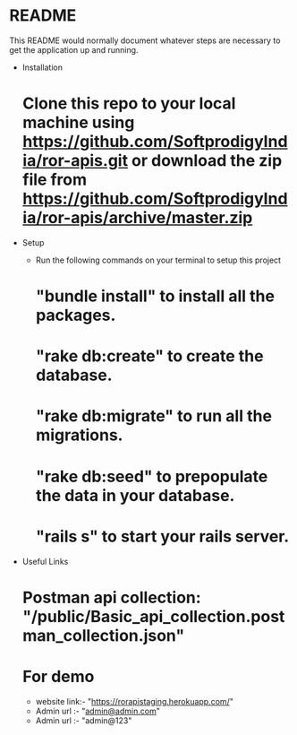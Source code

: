 # README

This README would normally document whatever steps are necessary to get the
application up and running.


* Installation

  # Clone this repo to your local machine using https://github.com/SoftprodigyIndia/ror-apis.git or download the zip file from https://github.com/SoftprodigyIndia/ror-apis/archive/master.zip

* Setup

  - Run the following commands on your terminal to setup this project
    # "bundle install" to install all the packages.
    # "rake db:create" to create the database.
    # "rake db:migrate" to run all the migrations.
    # "rake db:seed" to prepopulate the data in your database.
    # "rails s" to start your rails server.

* Useful Links

  # Postman api collection: "/public/Basic_api_collection.postman_collection.json"
  # For demo
    - website link:- "https://rorapistaging.herokuapp.com/"
    - Admin url :- "admin@admin.com"
    - Admin url :- "admin@123"
